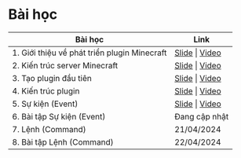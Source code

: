 # Bài học

| Bài học                                      | Link                                                                                                                                                  |
|----------------------------------------------|-------------------------------------------------------------------------------------------------------------------------------------------------------|
| 1. Giới thiệu về phát triển plugin Minecraft | [Slide](https://docs.google.com/presentation/d/1yl-NGmWzHoO5qjXhUhtatj1ppSip5nzpqu_b33RWoeU/) \| [Video](https://www.youtube.com/watch?v=_xoZE8XHAkg) |
| 2. Kiến trúc server Minecraft                | [Slide](https://docs.google.com/presentation/d/1uAf93TPoiDrq5EyIHXrYid_KILKzDCSLqIHnNKNO86k/) \| [Video](https://www.youtube.com/watch?v=XSTnmKo7n58) |
| 3. Tạo plugin đầu tiên                       | [Slide](https://docs.google.com/presentation/d/1QO5yC17fS70jDx9Qi1kUSAMEJFHB1NBXcVl_l_Ened4/) \| [Video](https://www.youtube.com/watch?v=qt4bUqV7_AM) |
| 4. Kiến trúc plugin                          | [Slide](https://docs.google.com/presentation/d/1yxaJH6yeCDMqLbz6d5-lOyGrVyaiKujHUiu6wwcPvw0/) \| [Video](https://www.youtube.com/watch?v=XZv2amCiHBg) |
| 5. Sự kiện (Event)                           | [Slide](https://docs.google.com/presentation/d/18eTZnO51ShYDhWYBp2h1prhUi-_oP43YR8Y5CwEH3YM/) \| [Video](https://www.youtube.com/watch?v=u-d1odvR6pA) |
| 6. Bài tập Sự kiện (Event)                   | Đang cập nhật                                                                                                                                         |
| 7. Lệnh (Command)                            | 21/04/2024                                                                                                                                            |
| 8. Bài tập Lệnh (Command)                    | 22/04/2024                                                                                                                                            |